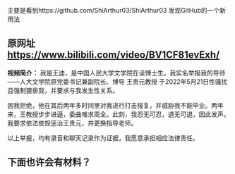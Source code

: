 
主要是看到https://github.com/ShiArthur03/ShiArthur03 发现GitHub的一个新用法

## 原网址 https://www.bilibili.com/video/BV1CF81evExh/ 
**视频简介：** 我是王迪，是中国人民大学文学院在读博士生。我实名举报我的导师——人大文学院原党委书记兼副院长、博导 王贵元教授 于2022年5月21日性骚扰且强制猥亵我，并要求与我发生性关系。

因我拒绝，他在其后两年多时间里对我进行打击报复，并威胁我不能毕业。两年来，王教授步步进逼，委曲难求周全。此刻，我忍无可忍，退无可退，因此发声。我要求依法依规惩治王贵元，并更换指导老师。

以上举报，均有录音和聊天记录作为证据，我愿意承担相应法律责任。

## 下面也许会有材料？
